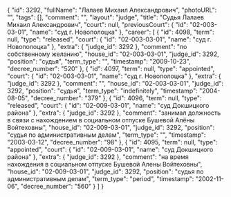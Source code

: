 {
    "id": 3292,
    "fullName": "Лалаев Михаил Александрович",
    "photoURL": "",
    "tags": [],
    "comment": "",
    "layout": "judge",
    "title": "Судья Лалаев Михаил Александрович",
    "court": null,
    "previousCourt": {
        "id": "02-003-03-01",
        "name": "суд г. Новополоцка"
    },
    "career": [
        {
            "id": 4098,
            "term": null,
            "type": "released",
            "court": {
                "id": "02-003-03-01",
                "name": "суд г. Новополоцка"
            },
            "extra": {
                "judge_id": 3292
            },
            "comment": "по собственному желанию",
            "house_id": "02-003-03-01",
            "judge_id": 3292,
            "position": "судья",
            "term_type": "",
            "timestamp": "2009-10-23",
            "decree_number": "520"
        },
        {
            "id": 4097,
            "term": null,
            "type": "appointed",
            "court": {
                "id": "02-003-03-01",
                "name": "суд г. Новополоцка"
            },
            "extra": {
                "judge_id": 3292
            },
            "comment": "",
            "house_id": "02-003-03-01",
            "judge_id": 3292,
            "position": "судья",
            "term_type": "indefinitely",
            "timestamp": "2004-08-05",
            "decree_number": "379"
        },
        {
            "id": 4096,
            "term": null,
            "type": "released",
            "court": {
                "id": "02-009-03-01",
                "name": "суд Докшицкого района"
            },
            "extra": {
                "judge_id": 3292
            },
            "comment": "занимал должность в связи с нахождением в социальном отпуске Бушевой Алёны Войтеховны",
            "house_id": "02-009-03-01",
            "judge_id": 3292,
            "position": "судья по административным делам",
            "term_type": "",
            "timestamp": "2003-03-12",
            "decree_number": "98"
        },
        {
            "id": 4095,
            "term": null,
            "type": "appointed",
            "court": {
                "id": "02-009-03-01",
                "name": "суд Докшицкого района"
            },
            "extra": {
                "judge_id": 3292
            },
            "comment": "на время нахождения в социальном отпуске Бушевой Алены Войтеховны",
            "house_id": "02-009-03-01",
            "judge_id": 3292,
            "position": "судья по административным делам",
            "term_type": "period",
            "timestamp": "2002-11-06",
            "decree_number": "560"
        }
    ]
}